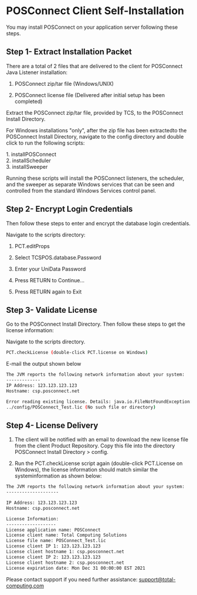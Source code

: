# POSConnect Client Self-Installation

<PageHeader />

You may install POSConnect on your application server following these steps.

## Step 1- Extract Installation Packet

There are a total of 2 files that are delivered to the client for POSConnect Java Listener installation:

1. POSConnect zip/tar file (Windows/UNIX)

2. POSConnect license file (Delivered after initial setup has been completed)

Extract the POSConnect zip/tar file, provided by TCS, to the POSConnect Install Directory.

For Windows installations "only", after the zip file has been extractedto the POSConnect Install Directory, navigate to the config directory and double click to run the following scripts:

1\. installPOSConnect\
2. installScheduler\
3. installSweeper

Running these scripts will install the POSConnect listeners, the scheduler, and the sweeper as separate Windows services that can be seen and controlled from the standard Windows Services control panel.

## Step 2- Encrypt Login Credentials

Then follow these steps to enter and encrypt the database login credentials.

Navigate to the scripts directory:

1. PCT.editProps

2. Select TCSPOS.database.Password

3. Enter your UniData Password

4. Press RETURN to Continue\...

5. Press RETURN again to Exit

## Step 3- Validate License

Go to the POSConnect Install Directory. Then follow these steps to get the license information:

Navigate to the scripts directory.

```bash
PCT.checkLicense (double-click PCT.license on Windows)
```

E-mail the output shown below

```bash
The JVM reports the following network information about your system:
-------------
IP Address: 123.123.123.123
Hostname: csp.posconnect.net

Error reading existing license. Details: java.io.FileNotFoundException:
../config/POSConnect_Test.lic (No such file or directory)
```

## Step 4- License Delivery

1. The client will be notified with an email to download the new license file from the client Product Repository. Copy this file into the directory POSConnect Install Directory \> config.

2. Run the PCT.checkLicense script again (double-click PCT.License on Windows), the license information should match similar the systeminformation as shown below:

```bash
The JVM reports the following network information about your system:
--------------------

IP Address: 123.123.123.123
Hostname: csp.posconnect.net

License Information:
-------------------
License application name: POSConnect
License client name: Total Computing Solutions
License file name: POSConnect_Test.lic
License client IP 1: 123.123.123.123
License client hostname 1: csp.posconnect.net
License client IP 2: 123.123.123.123
License client hostname 2: csp.posconnect.net
License expiration date: Mon Dec 31 00:00:00 EST 2021
```

Please contact support if you need further assistance: support@total-computing.com  

<PageFooter />
